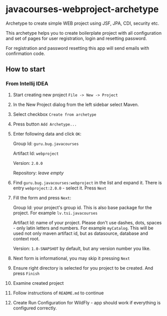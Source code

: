 # javacourses-webproject-archetype

Archetype to create simple WEB project using JSF, JPA, CDI, security etc.

This archetype helps you to create boilerplate project with all configuration and set of pages for user registration, login and resetting password.

For registration and password resetting this app will send emails with confirmation code.

## How to start

### From Intellij IDEA

1. Start creating new project `File -> New -> Project`

2. In the New Project dialog from the left sidebar select Maven.

3. Select checkbox `Create from archetype`

4. Press button `Add Archetype...`

5. Enter following data and click `OK`:
   
   Group Id:    `guru.bug.javacourses`
   
   Artifact Id: `webproject`
   
   Version:     `2.0.0`
   
   Repository:  *leave empty*
   
6. Find `guru.bug.javacourses:webproject` in the list and expand it. There is entry `webproject:2.0.0` - select it. Press `Next`

7. Fill the form and press `Next`:
   
   Group Id: your project's group id. This is also base package for the project. For example `lv.tsi.javacourses`

   Artifact Id: name of your project. Please don't use dashes, dots, spaces - only latin letters and numbers. For example `myCatalog`. 
   This will be used not only maven artifact id, but as datasource, database and context root.
   
   Version: `1.0-SNAPSHOT` by default, but any version number you like.
   
8. Next form is informational, you may skip it pressing `Next`

9. Ensure right directory is selected for you project to be created. And press `Finish`

10. Examine created project

11. Follow instructions of `README.md` to continue

12. Create Run Configuration for WildFly - app should work if everything is configured correctly. 
